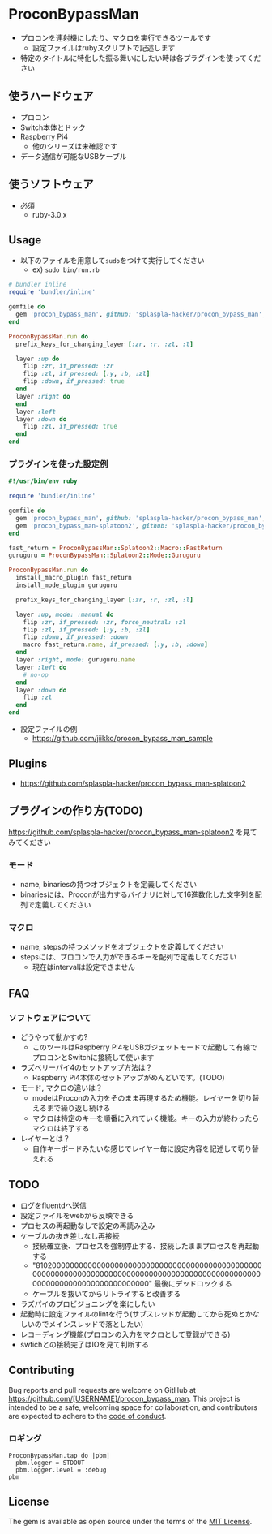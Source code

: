 # ProconBypassMan
* プロコンを連射機にしたり、マクロを実行できるツールです
    * 設定ファイルはrubyスクリプトで記述します
* 特定のタイトルに特化した振る舞いにしたい時は各プラグインを使ってください

## 使うハードウェア
* プロコン
* Switch本体とドック
* Raspberry Pi4
    * 他のシリーズは未確認です
* データ通信が可能なUSBケーブル

## 使うソフトウェア
* 必須
  * ruby-3.0.x

## Usage
* 以下のファイルを用意して`sudo`をつけて実行してください
    * ex) `sudo bin/run.rb`

```ruby
# bundler inline
require 'bundler/inline'

gemfile do
  gem 'procon_bypass_man', github: 'splaspla-hacker/procon_bypass_man', branch: "0.1.1"
end

ProconBypassMan.run do
  prefix_keys_for_changing_layer [:zr, :r, :zl, :l]

  layer :up do
    flip :zr, if_pressed: :zr
    flip :zl, if_pressed: [:y, :b, :zl]
    flip :down, if_pressed: true
  end
  layer :right do
  end
  layer :left
  layer :down do
    flip :zl, if_pressed: true
  end
end
```

### プラグインを使った設定例
```ruby
#!/usr/bin/env ruby

require 'bundler/inline'

gemfile do
  gem 'procon_bypass_man', github: 'splaspla-hacker/procon_bypass_man', branch: "0.1.1"
  gem 'procon_bypass_man-splatoon2', github: 'splaspla-hacker/procon_bypass_man-splatoon2', branch: "master"
end

fast_return = ProconBypassMan::Splatoon2::Macro::FastReturn
guruguru = ProconBypassMan::Splatoon2::Mode::Guruguru

ProconBypassMan.run do
  install_macro_plugin fast_return
  install_mode_plugin guruguru

  prefix_keys_for_changing_layer [:zr, :r, :zl, :l]

  layer :up, mode: :manual do
    flip :zr, if_pressed: :zr, force_neutral: :zl
    flip :zl, if_pressed: [:y, :b, :zl]
    flip :down, if_pressed: :down
    macro fast_return.name, if_pressed: [:y, :b, :down]
  end
  layer :right, mode: guruguru.name
  layer :left do
    # no-op
  end
  layer :down do
    flip :zl
  end
end
```

* 設定ファイルの例
  * https://github.com/jiikko/procon_bypass_man_sample

## Plugins
* https://github.com/splaspla-hacker/procon_bypass_man-splatoon2

## プラグインの作り方(TODO)
https://github.com/splaspla-hacker/procon_bypass_man-splatoon2 を見てみてください

### モード
* name, binariesの持つオブジェクトを定義してください
* binariesには、Proconが出力するバイナリに対して16進数化した文字列を配列で定義してください

### マクロ
* name, stepsの持つメソッドをオブジェクトを定義してください
* stepsには、プロコンで入力ができるキーを配列で定義してください
  * 現在はintervalは設定できません

## FAQ
### ソフトウェアについて
* どうやって動かすの?
    * このツールはRaspberry Pi4をUSBガジェットモードで起動して有線でプロコンとSwitchに接続して使います
* ラズベリーパイ4のセットアップ方法は？
    * Raspberry Pi4本体のセットアップがめんどいです。(TODO)
* モード, マクロの違いは？
    * modeはProconの入力をそのまま再現するため機能。レイヤーを切り替えるまで繰り返し続ける
    * マクロは特定のキーを順番に入れていく機能。キーの入力が終わったらマクロは終了する
* レイヤーとは？
    * 自作キーボードみたいな感じでレイヤー毎に設定内容を記述して切り替えれる

## TODO
* ログをfluentdへ送信
* 設定ファイルをwebから反映できる
* プロセスの再起動なしで設定の再読み込み
* ケーブルの抜き差しなし再接続
    * 接続確立後、プロセスを強制停止する、接続したままプロセスを再起動する
    * "81020000000000000000000000000000000000000000000000000000000000000000000000000000000000000000000000000000000000000000000000000000" 最後にデッドロックする
    * ケーブルを抜いてからリトライすると改善する
* ラズパイのプロビジョニングを楽にしたい
* 起動時に設定ファイルのlintを行う(サブスレッドが起動してから死ぬとかなしいのでメインスレッドで落としたい)
* レコーディング機能(プロコンの入力をマクロとして登録ができる)
* swtichとの接続完了はIOを見て判断する

## Contributing

Bug reports and pull requests are welcome on GitHub at https://github.com/[USERNAME]/procon_bypass_man. This project is intended to be a safe, welcoming space for collaboration, and contributors are expected to adhere to the [code of conduct](https://github.com/[USERNAME]/procon_bypass_man/blob/master/CODE_OF_CONDUCT.md).

### ロギング
```
ProconBypassMan.tap do |pbm|
  pbm.logger = STDOUT
  pbm.logger.level = :debug
pbm
```

## License

The gem is available as open source under the terms of the [MIT License](https://opensource.org/licenses/MIT).
